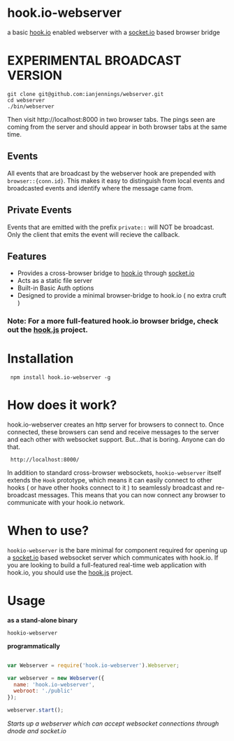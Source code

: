 # hook.io-webserver

a basic [hook.io](http://hook.io) enabled webserver with a [socket.io](http://socket.io)  based browser bridge

# EXPERIMENTAL BROADCAST VERSION

``` 
git clone git@github.com:ianjennings/webserver.git
cd webserver
./bin/webserver
```
Then visit http://localhost:8000 in two browser tabs. The pings seen are coming from the server and should appear in both browser tabs at the same time.

## Events

All events that are broadcast by the webserver hook are prepended with ```browser::{conn.id}```. This makes it easy to distinguish from local events and broadcasted events and identify where the message came from.

## Private Events

Events that are emitted with the prefix ```private::``` will NOT be broadcast. Only the client that emits the event will recieve the callback.

## Features

  - Provides a cross-browser bridge to [hook.io](http://hook.io) through [socket.io](http://socket.io)
  - Acts as a static file server
  - Built-in Basic Auth options
  - Designed to provide a minimal browser-bridge to hook.io ( no extra cruft )

### Note: For a more full-featured hook.io browser bridge, check out the [hook.js](http://github.com/hookio/hook.js/) project.

# Installation

     npm install hook.io-webserver -g

# How does it work?

hook.io-webserver creates an http server for browsers to connect to. Once connected, these browsers can send and receive messages to the server and each other with websocket support. But...that is boring. Anyone can do that. 

     http://localhost:8000/

In addition to standard cross-browser websockets, `hookio-webserver` itself extends the `Hook` prototype, which means it can easily connect to other hooks ( or have other hooks connect to it ) to seamlessly broadcast and re-broadcast messages. This means that you can now connect any browser to communicate with your hook.io network.

# When to use?

`hookio-webserver` is the bare minimal for component required for opening up a [socket.io](http://socket.io) based websocket server which communicates with hook.io. If you are looking to build a full-featured real-time web application with hook.io, you should use the [hook.js](http://github.com/hookio/hook.js/) project.

# Usage

**as a stand-alone binary**

    hookio-webserver
    
**programmatically**

``` javascript
    
var Webserver = require('hook.io-webserver').Webserver;

var webserver = new Webserver({
  name: 'hook.io-webserver',
  webroot: './public'
});

webserver.start();
```

*Starts up a webserver which can accept websocket connections through dnode and socket.io*